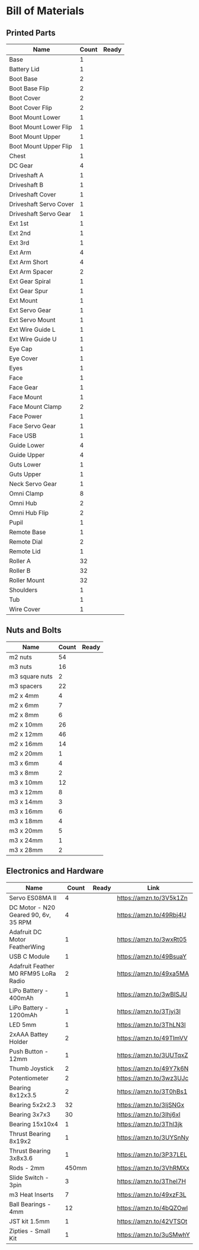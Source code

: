 # Bill of Materials

## Printed Parts

| Name                   | Count | Ready |
| ---------------------- | ----- | ----- |
| Base                   | 1     |       |
| Battery Lid            | 1     |       |
| Boot Base              | 2     |       |
| Boot Base Flip         | 2     |       |
| Boot Cover             | 2     |       |
| Boot Cover Flip        | 2     |       |
| Boot Mount Lower       | 1     |       |
| Boot Mount Lower Flip  | 1     |       |
| Boot Mount Upper       | 1     |       |
| Boot Mount Upper Flip  | 1     |       |
| Chest                  | 1     |       |
| DC Gear                | 4     |       |
| Driveshaft A           | 1     |       |
| Driveshaft B           | 1     |       |
| Driveshaft Cover       | 1     |       |
| Driveshaft Servo Cover | 1     |       |
| Driveshaft Servo Gear  | 1     |       |
| Ext 1st                | 1     |       |
| Ext 2nd                | 1     |       |
| Ext 3rd                | 1     |       |
| Ext Arm                | 4     |       |
| Ext Arm Short          | 4     |       |
| Ext Arm Spacer         | 2     |       |
| Ext Gear Spiral        | 1     |       |
| Ext Gear Spur          | 1     |       |
| Ext Mount              | 1     |       |
| Ext Servo Gear         | 1     |       |
| Ext Servo Mount        | 1     |       |
| Ext Wire Guide L       | 1     |       |
| Ext Wire Guide U       | 1     |       |
| Eye Cap                | 1     |       |
| Eye Cover              | 1     |       |
| Eyes                   | 1     |       |
| Face                   | 1     |       |
| Face Gear              | 1     |       |
| Face Mount             | 1     |       |
| Face Mount Clamp       | 2     |       |
| Face Power             | 1     |       |
| Face Servo Gear        | 1     |       |
| Face USB               | 1     |       |
| Guide Lower            | 4     |       |
| Guide Upper            | 4     |       |
| Guts Lower             | 1     |       |
| Guts Upper             | 1     |       |
| Neck Servo Gear        | 1     |       |
| Omni Clamp             | 8     |       |
| Omni Hub               | 2     |       |
| Omni Hub Flip          | 2     |       |
| Pupil                  | 1     |       |
| Remote Base            | 1     |       |
| Remote Dial            | 2     |       |
| Remote Lid             | 1     |       |
| Roller A               | 32    |       |
| Roller B               | 32    |       |
| Roller Mount           | 32    |       |
| Shoulders              | 1     |       |
| Tub                    | 1     |       |
| Wire Cover             | 1     |       |

## Nuts and Bolts

| Name           | Count | Ready |
| -------------- | ----- | ----- |
| m2 nuts        | 54    |       |
| m3 nuts        | 16    |       |
| m3 square nuts | 2     |       |
| m3 spacers     | 22    |       |
| m2 x 4mm       | 4     |       |
| m2 x 6mm       | 7     |       |
| m2 x 8mm       | 6     |       |
| m2 x 10mm      | 26    |       |
| m2 x 12mm      | 46    |       |
| m2 x 16mm      | 14    |       |
| m2 x 20mm      | 1     |       |
| m3 x 6mm       | 4     |       |
| m3 x 8mm       | 2     |       |
| m3 x 10mm      | 12    |       |
| m3 x 12mm      | 8     |       |
| m3 x 14mm      | 3     |       |
| m3 x 16mm      | 6     |       |
| m3 x 18mm      | 4     |       |
| m3 x 20mm      | 5     |       |
| m3 x 24mm      | 1     |       |
| m3 x 28mm      | 2     |       |

## Electronics and Hardware

| Name                                 | Count | Ready | Link                      |
| ------------------------------------ | ----- | ----- | ------------------------- |
| Servo ES08MA II                      | 4     |       | <https://amzn.to/3V5k1Zn> |
| DC Motor - N20 Geared 90, 6v, 35 RPM | 4     |       | <https://amzn.to/49Rbj4U> |
| Adafruit DC Motor FeatherWing        | 1     |       | <https://amzn.to/3wxRt05> |
| USB C Module                         | 1     |       | <https://amzn.to/49BsuaY> |
| Adafruit Feather M0 RFM95 LoRa Radio | 2     |       | <https://amzn.to/49xa5MA> |
| LiPo Battery - 400mAh                | 1     |       | <https://amzn.to/3wBISJU> |
| LiPo Battery - 1200mAh               | 1     |       | <https://amzn.to/3Tjyi3l> |
| LED 5mm                              | 1     |       | <https://amzn.to/3ThLN3l> |
| 2xAAA Battey Holder                  | 2     |       | <https://amzn.to/49TImVV> |
| Push Button - 12mm                   | 1     |       | <https://amzn.to/3UUTqxZ> |
| Thumb Joystick                       | 2     |       | <https://amzn.to/49Y7k6N> |
| Potentiometer                        | 2     |       | <https://amzn.to/3wz3UJc> |
| Bearing 8x12x3.5                     | 2     |       | <https://amzn.to/3T0hBs1> |
| Bearing 5x2x2.3                      | 32    |       | <https://amzn.to/3IjSNGx> |
| Bearing 3x7x3                        | 30    |       | <https://amzn.to/3Ihj6xl> |
| Bearing 15x10x4                      | 1     |       | <https://amzn.to/3Thl3jk> |
| Thrust Bearing 8x19x2                | 1     |       | <https://amzn.to/3UYSnNy> |
| Thrust Bearing 3x8x3.6               | 1     |       | <https://amzn.to/3P37LEL> |
| Rods - 2mm                           | 450mm |       | <https://amzn.to/3VhRMXx> |
| Slide Switch - 3pin                  | 3     |       | <https://amzn.to/3TheI7H> |
| m3 Heat Inserts                      | 7     |       | <https://amzn.to/49xzF3L> |
| Ball Bearings - 4mm                  | 12    |       | <https://amzn.to/4bQZOwl> |
| JST kit 1.5mm                        | 1     |       | <https://amzn.to/42VTSOt> |
| Zipties - Small Kit                  | 1     |       | <https://amzn.to/3uSMwhY> |

